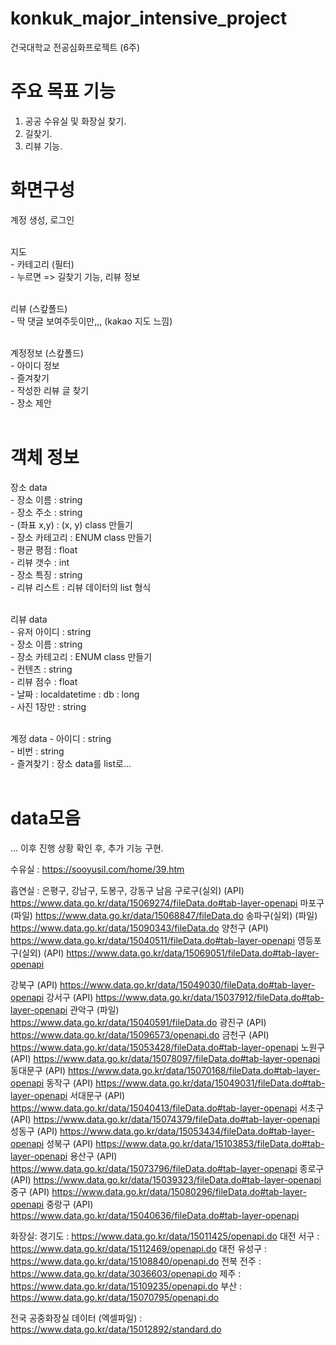 # konkuk_major_intensive_project
건국대학교 전공심화프로젝트 (6주)

# 주요 목표 기능
1. 공공 수유실 및 화장실 찾기.
2. 길찾기.
3. 리뷰 기능.
   <br>

# 화면구성 

계정 생성, 로그인<br><br>

지도<br>
	- 카테고리 (필터) <br>
	- 누르면 => 길찾기 기능, 리뷰 정보<br><br>

리뷰 (스캎폴드)<br>
	- 딱 댓글 보여주듯이만,,, (kakao 지도 느낌)<br><br>

계정정보 (스캎폴드)<br>
	- 아이디 정보<br>
	- 즐겨찾기 <br>
	- 작성한 리뷰 글 찾기<br>
	- 장소 제안<br><br>

# 객체 정보
장소 data <br>
	- 장소 이름 :  string <br>
	- 장소 주소 : string <br>
	- (좌표 x,y) : (x, y) class 만들기 <br>
	- 장소 카테고리 : ENUM class 만들기 <br>
	- 평균 평점 : float <br>
	- 리뷰 갯수 :  int <br>
	- 장소 특징 : string <br>
	- 리뷰 리스트 : 리뷰 데이터의 list 형식	 <br><br>

리뷰 data <br>
	- 유저 아이디 : string <br>
	- 장소 이름 :  string <br>
	- 장소 카테고리 : ENUM class 만들기<br>
	- 컨텐츠 : string  <br>
	- 리뷰 점수 : float  <br>
	- 날짜 :  localdatetime : db : long <br>
	- 사진 1장만 :  string <br> <br>

계정 data
	- 아이디 : string <br> 
	- 비번 : string  <br>
	- 즐겨찾기 : 장소 data를 list로... <br><br>





# data모음
   ... 이후 진행 상황 확인 후, 추가 기능 구현.

   수유실 : https://sooyusil.com/home/39.htm

   흡연실 :
   은평구, 강남구, 도봉구, 강동구 남음
구로구(실외) (API) https://www.data.go.kr/data/15069274/fileData.do#tab-layer-openapi
마포구 (파일) https://www.data.go.kr/data/15068847/fileData.do
송파구(실외) (파일) https://www.data.go.kr/data/15090343/fileData.do
양천구 (API) https://www.data.go.kr/data/15040511/fileData.do#tab-layer-openapi
영등포구(실외) (API) https://www.data.go.kr/data/15069051/fileData.do#tab-layer-openapi

강북구 (API) https://www.data.go.kr/data/15049030/fileData.do#tab-layer-openapi
강서구 (API) https://www.data.go.kr/data/15037912/fileData.do#tab-layer-openapi
관악구 (파일) https://www.data.go.kr/data/15040591/fileData.do
광진구 (API) https://www.data.go.kr/data/15096573/openapi.do
금천구 (API) https://www.data.go.kr/data/15053428/fileData.do#tab-layer-openapi
노원구 (API) https://www.data.go.kr/data/15078097/fileData.do#tab-layer-openapi
동대문구 (API) https://www.data.go.kr/data/15070168/fileData.do#tab-layer-openapi
동작구 (API) https://www.data.go.kr/data/15049031/fileData.do#tab-layer-openapi
서대문구 (API) https://www.data.go.kr/data/15040413/fileData.do#tab-layer-openapi
서초구 (API) https://www.data.go.kr/data/15074379/fileData.do#tab-layer-openapi
성동구 (API) https://www.data.go.kr/data/15053434/fileData.do#tab-layer-openapi
성북구 (API) https://www.data.go.kr/data/15103853/fileData.do#tab-layer-openapi
용산구 (API) https://www.data.go.kr/data/15073796/fileData.do#tab-layer-openapi
종로구 (API) https://www.data.go.kr/data/15039323/fileData.do#tab-layer-openapi
중구 (API) https://www.data.go.kr/data/15080296/fileData.do#tab-layer-openapi
중랑구 (API) https://www.data.go.kr/data/15040636/fileData.do#tab-layer-openapi

   화장실:
   경기도 : https://www.data.go.kr/data/15011425/openapi.do
   대전 서구 : https://www.data.go.kr/data/15112469/openapi.do
   대전 유성구 : https://www.data.go.kr/data/15108840/openapi.do
   전북 전주 : https://www.data.go.kr/data/3036603/openapi.do
   제주 : https://www.data.go.kr/data/15109235/openapi.do
   부산 : https://www.data.go.kr/data/15070795/openapi.do

   전국 공중화장실 데이터 (엑셀파일) : https://www.data.go.kr/data/15012892/standard.do
